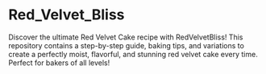 # Red_Velvet_Bliss
Discover the ultimate Red Velvet Cake recipe with RedVelvetBliss! This repository contains a step-by-step guide, baking tips, and variations to create a perfectly moist, flavorful, and stunning red velvet cake every time. Perfect for bakers of all levels!
